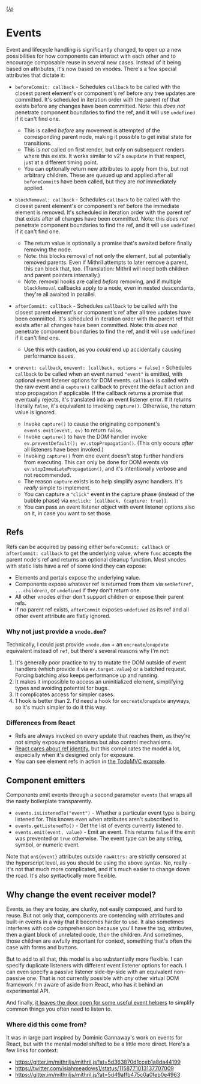 [*Up*](README.md)

# Events

Event and lifecycle handling is significantly changed, to open up a new possibilities for how components can interact with each other and to encourage composable reuse in several new cases. Instead of it being based on attributes, it's now based on vnodes. There's a few special attributes that dictate it:

- `beforeCommit: callback` - Schedules `callback` to be called with the closest parent element's or component's ref before any tree updates are committed. It's scheduled in iteration order with the parent ref that exists before any changes have been committed. Note: this *does not* penetrate component boundaries to find the ref, and it will use `undefined` if it can't find one.
    - This is called *before* any movement is attempted of the corresponding parent node, making it possible to get initial state for transitions.
    - This is *not* called on first render, but only on subsequent renders where this exists. It works similar to v2's `onupdate` in that respect, just at a different timing point.
    - You can optionally return new attributes to apply from this, but not arbitrary children. These are queued up and applied after all `beforeCommit`s have been called, but they are *not* immediately applied.

- `blockRemoval: callback` - Schedules `callback` to be called with the closest parent element's or component's ref before the immediate element is removed. It's scheduled in iteration order with the parent ref that exists after all changes have been committed. Note: this *does not* penetrate component boundaries to find the ref, and it will use `undefined` if it can't find one.
    - The return value is optionally a promise that's awaited before finally removing the node.
    - Note: this blocks removal of not only the element, but all potentially removed parents. Even if Mithril attempts to later remove a parent, this can block that, too. (Translation: Mithril will need both children and parent pointers internally.)
    - Note: removal hooks are called *before* removing, and if multiple `blockRemoval` callbacks apply to a node, even in nested descendants, they're all awaited in parallel.

- `afterCommit: callback` - Schedules `callback` to be called with the closest parent element's or component's ref after all tree updates have been committed. It's scheduled in iteration order with the parent ref that exists after all changes have been committed. Note: this *does not* penetrate component boundaries to find the ref, and it will use `undefined` if it can't find one.
    - Use this with caution, as you *could* end up accidentally causing performance issues.

- `onevent: callback`, `onevent: [callback, options = false]` - Schedules `callback` to be called when an event named `"event"` is emitted, with optional event listener options for DOM events. `callback` is called with the raw event and a `capture()` callback to prevent the default action and stop propagation if applicable. If the callback returns a promise that eventually rejects, it's translated into an event listener error. If it returns literally `false`, it's equivalent to invoking `capture()`. Otherwise, the return value is ignored.
    - Invoke `capture()` to cause the originating component's `events.emit(event, ev)` to return `false`.
    - Invoke `capture()` to have the DOM handler invoke `ev.preventDefault(); ev.stopPropagation()`. (This only occurs *after* all listeners have been invoked.)
    - Invoking `capture()` from one event doesn't stop further handlers from executing. This can only be done for DOM events via `ev.stopImmediatePropagation()`, and it's intentionally verbose and not recommended.
    - The reason `capture` exists is to help simplify async handlers. It's *really* simple to implement.
    - You can capture a `"click"` event in the capture phase (instead of the bubble phase) via `onclick: [callback, {capture: true}]`.
    - You can pass an event listener object with event listener options also on it, in case you want to set those.

## Refs

Refs can be acquired by passing either `beforeCommit: callback` or `afterCommit: callback` to get the underlying value, where `func` accepts the parent node's ref and returns an optional cleanup function. Most vnodes with static lists have a ref of some kind they can expose:

- Elements and portals expose the underlying value.
- Components expose whatever ref is returned from them via `setRef(ref, ...children)`, or `undefined` if they don't return one.
- All other vnodes either don't support children or expose their parent refs.
- If no parent ref exists, `afterCommit` exposes `undefined` as its ref and all other event attribute are flatly ignored.

### Why not just provide a `vnode.dom`?

Technically, I could just provide `vnode.dom` + an `oncreate`/`onupdate` equivalent instead of `ref`, but there's several reasons why I'm not:

1. It's generally poor practice to try to mutate the DOM outside of event handlers (which provide it via `ev.target.value`) or a batched request. Forcing batching also keeps performance up and running.
1. It makes it impossible to access an uninitialized element, simplifying types and avoiding potential for bugs.
1. It complicates access for simpler cases.
1. 1 hook is better than 2. I'd need a hook for `oncreate`/`onupdate` anyways, so it's much simpler to do it this way.

### Differences from React

- Refs are always invoked on every update that reaches them, as they're not simply exposure mechanisms but also control mechanisms.
- [React cares about ref identity](https://reactjs.org/docs/refs-and-the-dom.html#caveats-with-callback-refs), but this complicates the model a lot, especially when it's designed only for exposure.
- You can see element refs in action in [the TodoMVC example](https://github.com/isiahmeadows/mithril.js/tree/redesign/examples/todomvc/).

## Component emitters

Components emit events through a second parameter `events` that wraps all the nasty boilerplate transparently.

- `events.isListenedTo("event")` - Whether a particular event type is being listened for. This knows even when attributes aren't subscribed to.
- `events.getListenedTo()` - Get the list of events currently listened to.
- `events.emit(event, value)` - Emit an event. This returns `false` if the emit was prevented or `true` otherwise. The event type can be any string, symbol, or numeric event.

Note that `on${event}` attributes outside `rawAttrs:` are strictly censored at the hyperscript level, as you should be using the above syntax. No, really - it's not that much more complicated, and it's much easier to change down the road. It's also syntactically more flexible.

## Why change the event receiver model?

Events, as they are today, are clunky, not easily composed, and hard to reuse. But not only that, components are contending with attributes and built-in events in a way that it becomes harder to use. It also sometimes interferes with code comprehension because you'll have the tag, attributes, then a giant block of unrelated code, *then* the children. And sometimes, those children are awfully important for context, something that's often the case with forms and buttons.

But to add to all that, this model is also substantially more flexible. I can specify duplicate listeners with different event listener options for each. I can even specify a passive listener side-by-side with an equivalent non-passive one. That is not currently possible with *any* other virtual DOM framework I'm aware of aside from React, who has it behind an experimental API.

And finally, [it leaves the door open for some useful event helpers](../events.md#event-handler-helpers) to simplify common things you often need to listen to.

### Where did this come from?

It was in large part inspired by Dominic Gannaway's work on events for React, but with the mental model shifted to be a little more direct. Here's a few links for context:

- https://gitter.im/mithriljs/mithril.js?at=5d363870d1cceb1a8da44199
- https://twitter.com/isiahmeadows1/status/1158771013137707009
- https://gitter.im/mithriljs/mithril.js?at=5d49affb475c0a0feb0e4963
